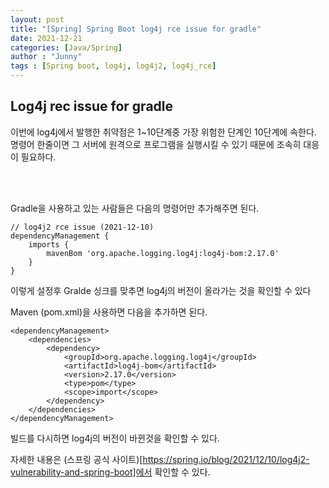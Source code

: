 ```yaml
---
layout: post
title: "[Spring] Spring Boot log4j rce issue for gradle"
date: 2021-12-21
categories: [Java/Spring]
author : "Junny"
tags : [Spring boot, log4j, log4j2, log4j_rce]
---
```

## Log4j rec issue for gradle

이번에 log4j에서 발행한 취약점은 1~10단계중 가장 위험한 단계인 10단계에 속한다.<br>
명령어 한줄이면 그 서버에 원격으로 프로그램을 실행시킬 수 있기 때문에 조속히 대응이 필요하다.<br>


<br><br>

Gradle을 사용하고 있는 사람들은 다음의 명령어만 추가해주면 된다.

```
// log4j2 rce issue (2021-12-10)
dependencyManagement {
    imports {
        mavenBom 'org.apache.logging.log4j:log4j-bom:2.17.0'
    }
}
```

이렇게 설정후 Gralde 싱크를 맞추면 log4j의 버전이 올라가는 것을 확인할 수 있다


Maven (pom.xml)을 사용하면 다음을 추가하면 된다.
```
<dependencyManagement>
    <dependencies>
        <dependency>
            <groupId>org.apache.logging.log4j</groupId>
            <artifactId>log4j-bom</artifactId>
            <version>2.17.0</version>
            <type>pom</type>
            <scope>import</scope>
        </dependency>
    </dependencies>
</dependencyManagement>
```

빌드를 다시하면 log4j의 버전이 바뀐것을 확인할 수 있다.

자세한 내용은 (스프링 공식 사이트)[https://spring.io/blog/2021/12/10/log4j2-vulnerability-and-spring-boot]에서 확인할 수 있다.
